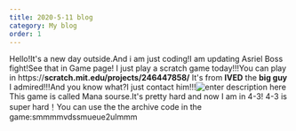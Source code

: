 ```yaml
---
title: 2020-5-11 blog
category: My blog
order: 1
---
```



Hello!It's a new day outside.And i am just coding!I am updating Asriel Boss fight!See that in Game page!
I just play a scratch game today!!!You can play in             https://**scratch.mit.edu/projects/246447858/**
It's from **IVED** the **big guy** I admired!!!And you know what?I just contact him!!!![enter description here](./../images/截屏2020-05-11下午3.09.38.png)
This game is called Mana sourse.It's pretty hard and now I am in 4-3!
4-3 is super hard！You can use the the archive code in the game:smmmmvdssmueue2ulmmm
